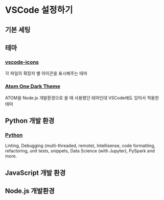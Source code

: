 # VSCode 설정하기 

## 기본 세팅

## 테마

### [vscode-icons](https://marketplace.visualstudio.com/items?itemName=robertohuertasm.vscode-icons) 
각 파일의 확장자 별 아이콘을 표시해주는 테마

### [Atom One Dark Theme](https://marketplace.visualstudio.com/items?itemName=akamud.vscode-theme-onedark)
ATOM을 Node.js 개발환경으로 쓸 때 사용했던 테마인데 VSCode에도 있어서 적용한 테마


## Python 개발 환경

### [Python](https://marketplace.visualstudio.com/items?itemName=donjayamanne.python)

Linting, Debugging (multi-threaded, remote), Intellisense, code formatting, refactoring, unit tests, snippets, Data Science (with Jupyter), PySpark and more.

## JavaScript 개발 환경

## Node.js 개발환경




